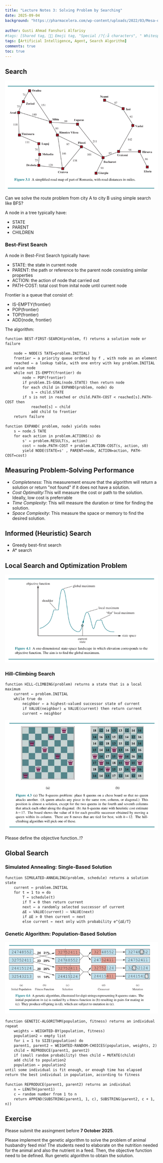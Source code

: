 ```yaml
---
title: "Lecture Notes 3: Solving Problem by Searching"
date: 2025-09-04
background: "https://pharmacelera.com/wp-content/uploads/2022/03/Mesa-de-trabajo-1-768x410.png"

author: Gusti Ahmad Fanshuri Alfarisy
#tags: [Shared tag, 👩‍🔬 Emoji tag, "Special /?{:å characters", " Whitespace before and after "]
tags: [Artificial Intelligence, Agent, Search Algorithm]
comments: true
toc: true
---
```


## Search

![simplified road map of part of Romania](/assets/theme/images/posts/map_romania.png)

Can we solve the route problem from city A to city B using simple search like BFS?

A node in a tree typically have:
- STATE
- PARENT
- CHILDREN

### Best-First Search

A node in Best-First Search typically have:
- STATE: the state in current node
- PARENT: the path or reference to the parent node consisting similar properties
- ACTION: the action of node that carried out
- PATH-COST: total cost from inital node until current node

Frontier is a queue that consist of:
- IS-EMPTY(frontier)
- POP(frontier)
- TOP(frontier)
- ADD(node, frontier)

The algorithm:

```
function BEST-FIRST-SEARCH(problem, f) returns a solution node or failure

    node ← NODE(S TATE=problem.INITIAL)
    frontier ← a priority queue ordered by f , with node as an element
    reached ← a lookup table, with one entry with key problem.INITIAL and value node
    while not IS-EMPTY(frontier) do
        node ← POP(frontier)
        if problem.IS-GOAL(node.STATE) then return node
        for each child in EXPAND(problem, node) do
            s ← child.STATE
        if s is not in reached or child.PATH-COST < reached[s].PATH-COST then
            reached[s] ← child
            add child to frontier
    return failure

function EXPAND( problem, node) yields nodes
    s ← node.S TATE
    for each action in problem.ACTIONS(s) do
        s' ← problem.RESULT(s, action)
        cost ← node.PATH-COST + problem.ACTION-COST(s, action, s0)
        yield NODE(STATE=s' , PARENT=node, ACTION=action, PATH-COST=cost)
```

## Measuring Problem-Solving Performance

- *Completeness*: This measurement ensure that the algorithm will return a solution or return "not found" if it does not have a solution.
- *Cost Optimality*:This will measure the cost or path to the solution. Ideally, low cost is preferrable
- *Time Complexity*: This will measure the duration or time for finding the solution.
- *Space Complexity*: This measure the space or memory to find the desired solution.


## Informed (Heuristic) Search

- Greedy best-first search
- A* search

## Local Search and Optimization Problem

![state space landscape](/assets/theme/images/posts/ss_landscape.png)


### Hill-Climbing Search

```
function HILL-CLIMBING(problem) returns a state that is a local maximum
    current ← problem.INITIAL
    while true do
        neighbor ← a highest-valued successor state of current
        if VALUE(neighbor) ≤ VALUE(current) then return current
        current ← neighbor
```

![8-queen problem](/assets/theme/images/posts/8queen_problem.png)

Please define the objective function..!?


## Global Search

### Simulated Annealing: Single-Based Solution


```
function SIMULATED-ANNEALING(problem, schedule) returns a solution state
    current ← problem.INITIAL
    for t = 1 to ∞ do
        T ← schedule(t)
        if T = 0 then return current
        next ← a randomly selected successor of current
        ∆E ← VALUE(current) – VALUE(next)
        if ∆E > 0 then current ← next
        else current ← next only with probability e^{∆E/T}
```
### Genetic Algorithm: Population-Based Solution

![8queen genetic algorithm](/assets/theme/images/posts/8queen_ga.png)

```
function GENETIC-ALGORITHM(population, fitness) returns an individual
repeat
    weights ← WEIGHTED-BY(population, fitness)
    population2 ← empty list
    for i = 1 to SIZE(population) do
    parent1, parent2 ← WEIGHTED-RANDOM-CHOICES(population, weights, 2)
    child ← REPRODUCE(parent1, parent2)
    if (small random probability) then child ← MUTATE(child)
    add child to population2
    population ← population2
until some individual is fit enough, or enough time has elapsed
return the best individual in population, according to fitness

function REPRODUCE(parent1, parent2) returns an individual
    n ← LENGTH(parent1)
    c ← random number from 1 to n
    return APPEND(SUBSTRING(parent1, 1, c), SUBSTRING(parent2, c + 1, n))
```
## Exercise

Please submit the assingment before **7 October 2025**.

Please implement the genetic algorithm to solve the problem of animal husbandry feed mix! The students need to elaborate on the nutrition needed for the animal and also the nutrient in a feed. Then, the objective function need to be defined. Run genetic algorithm to obtain the solution.